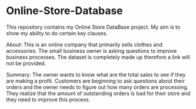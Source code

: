 # Online-Store-Database

This repository contains my Online Store DataBase project. My aim is to show my ability to do certain key clauses.

About:
This is an online company that primarily sells clothes and accessories. The small business owner is asking questions to improve business processes. The dataset is completely made up therefore a link will not be provided.

Summary: The owner wants to know what are the total sales to see if they are making a profit. Customers are beginning to ask questions about their orders and the owner needs to figure out how many orders are processing. They realize that the amount of outstanding orders is bad for their store and they need to improve this process.
